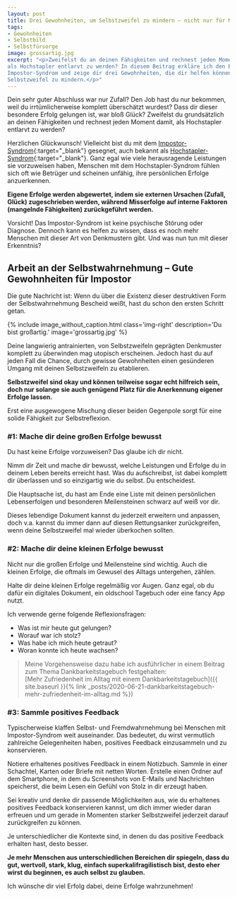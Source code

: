 ```yaml
---
layout: post
title: Drei Gewohnheiten, um Selbstzweifel zu mindern – nicht nur für Menschen mit Impostor-Syndrom
tags:
- Gewohnheiten
- Selbstbild
- Selbstfürsorge
image: grossartig.jpg
excerpt: "<p>Zweifelst du an deinen Fähigkeiten und rechnest jeden Moment damit,
als Hochstapler entlarvt zu werden? In diesem Beitrag erkläre ich den Begriff
Impostor-Syndrom und zeige dir drei Gewohnheiten, die dir helfen können, deine
Selbstzweifel zu mindern.</p>"
---
```


Dein sehr guter Abschluss war nur Zufall? Den Job hast du nur bekommen, weil du
irrtümlicherweise komplett überschätzt wurdest? Dass dir dieser besondere Erfolg
gelungen ist, war bloß Glück? Zweifelst du grundsätzlich an deinen Fähigkeiten
und rechnest jeden Moment damit, als Hochstapler entlarvt zu werden?

Herzlichen Glückwunsch! Vielleicht bist du mit dem
[Impostor-Syndrom](https://de.wikipedia.org/wiki/Hochstapler-Syndrom){:target="\_blank"}
gesegnet, auch bekannt als
[Hochstapler-Syndrom](https://de.wikipedia.org/wiki/Hochstapler-Syndrom){:target="\_blank"}.
Ganz egal wie viele herausragende Leistungen sie vorzuweisen haben, Menschen mit
dem Hochstapler-Syndrom fühlen sich oft wie Betrüger und scheinen unfähig, ihre
persönlichen Erfolge anzuerkennen.

**Eigene Erfolge werden abgewertet, indem sie externen Ursachen (Zufall, Glück)
zugeschrieben werden, während Misserfolge auf interne Faktoren (mangelnde
Fähigkeiten) zurückgeführt werden.**

Vorsicht! Das Impostor-Syndrom ist keine psychische Störung oder Diagnose.
Dennoch kann es helfen zu wissen, dass es noch mehr Menschen mit dieser Art von
Denkmustern gibt. Und was nun tun mit dieser Erkenntnis?

## Arbeit an der Selbstwahrnehmung – Gute Gewohnheiten für Impostor

Die gute Nachricht ist: Wenn du über die Existenz dieser destruktiven Form der
Selbstwahrnehmung Bescheid weißt, hast du schon den ersten Schritt getan.

{% include image_without_caption.html
  class='img-right'
  description='Du bist großartig.'
  image='grossartig.jpg'
%}

Deine langwierig antrainierten, von Selbstzweifeln geprägten Denkmuster komplett
zu überwinden mag utopisch erscheinen. Jedoch hast du auf jeden Fall die Chance,
durch gewisse Gewohnheiten einen gesünderen Umgang mit deinen Selbstzweifeln zu
etablieren.

**Selbstzweifel sind okay und können teilweise sogar echt hilfreich sein, doch
nur solange sie auch genügend Platz für die Anerkennung eigener Erfolge lassen.**

Erst eine ausgewogene Mischung dieser beiden Gegenpole sorgt für eine solide
Fähigkeit zur Selbstreflexion.

### #1: Mache dir deine großen Erfolge bewusst

Du hast keine Erfolge vorzuweisen? Das glaube ich dir nicht.

Nimm dir Zeit und mache dir bewusst, welche Leistungen und Erfolge du in deinem
Leben bereits erreicht hast. Was du aufschreibst, ist dabei komplett dir
überlassen und so einzigartig wie du selbst. Du entscheidest.

Die Hauptsache ist, du hast am Ende eine Liste mit deinen persönlichen
Lebenserfolgen und besonderen Meilensteinen schwarz auf weiß vor dir.

Dieses lebendige Dokument kannst du jederzeit erweitern und anpassen, doch v.a.
kannst du immer dann auf diesen Rettungsanker zurückgreifen, wenn deine
Selbstzweifel mal wieder überkochen sollten.

### #2: Mache dir deine kleinen Erfolge bewusst

Nicht nur die großen Erfolge und Meilensteine sind wichtig. Auch die kleinen
Erfolge, die oftmals im Gewusel des Alltags untergehen, zählen.

Halte dir deine kleinen Erfolge regelmäßig vor Augen. Ganz egal, ob du dafür ein
digitales Dokument, ein oldschool Tagebuch oder eine fancy App nutzt.

Ich verwende gerne folgende Reflexionsfragen:
* Was ist mir heute gut gelungen?
* Worauf war ich stolz?
* Was habe ich mich heute getraut?
* Woran konnte ich heute wachsen?

> Meine Vorgehensweise dazu habe ich ausführlicher in einem Beitrag zum Thema
Dankbarkeitstagebuch festgehalten:<br/>
> [Mehr Zufriedenheit im Alltag mit einem Dankbarkeitstagebuch]({{ site.baseurl }}{% link _posts/2020-06-21-dankbarkeitstagebuch-mehr-zufriedenheit-im-alltag.md %})

### #3: Sammle positives Feedback

Typischerweise klaffen Selbst- und Fremdwahrnehmung bei Menschen mit
Impostor-Syndrom weit auseinander. Das bedeutet, du wirst vermutlich zahlreiche
Gelegenheiten haben, positives Feedback einzusammeln und zu konservieren.

Notiere erhaltenes positives Feedback in einem Notizbuch. Sammle in einer
Schachtel, Karten oder Briefe mit netten Worten. Erstelle einen Ordner auf dem
Smartphone, in dem du Screenshots von E-Mails und Nachrichten speicherst, die
beim Lesen ein Gefühl von Stolz in dir erzeugt haben.

Sei kreativ und denke dir passende Möglichkeiten aus, wie du erhaltenes
positives Feedback konservieren kannst, um dich immer wieder daran erfreuen und
um gerade in Momenten starker Selbstzweifel jederzeit darauf zurückgreifen zu
können.

Je unterschiedlicher die Kontexte sind, in denen du das positive Feedback
erhalten hast, desto besser.

**Je mehr Menschen aus unterschiedlichen Bereichen dir spiegeln, dass du gut,
wertvoll, stark, klug, einfach superkalifragilistisch bist, desto eher wirst du
beginnen, es auch selbst zu glauben.**

Ich wünsche dir viel Erfolg dabei, deine Erfolge wahrzunehmen!

